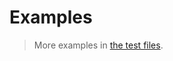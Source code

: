 # Examples

> More examples in [the test files](https://github.com/aureooms/js-nlp/tree/main/test/src).
